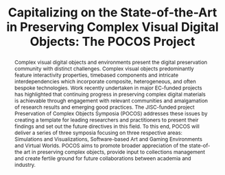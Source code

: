 ---
abstract: 'Complex visual digital objects and environments present the digital preservation
  community with distinct challenges. Complex visual objects predominantly feature
  interactivity properties, timebased components and intricate interdependencies which
  incorporate composite, heterogeneous, and often bespoke technologies. Work recently
  undertaken in major EC-funded projects has highlighted that continuing progress
  in preserving complex digital materials is achievable through engagement with relevant
  communities and amalgamation of research results and emerging good practices. The
  JISC-funded project Preservation of Complex Objects Symposia (POCOS) addresses these
  issues by creating a template for leading researchers and practitioners to present
  their findings and set out the future directives in this field.

  To this end, POCOS will deliver a series of three symposia focusing on three respective
  areas: Simulations and Visualizations, Software-based Art and Gaming Environments
  and Virtual Worlds. POCOS aims to promote broader appreciation of the state-of-the
  art in preserving complex objects, provide input to collections management and create
  fertile ground for future collaborations between academia and industry.'
creators:
- Konstantelos, Leo
- Baker, Drew
- Billenness, Clive
- Dobreva, Milena
- Delve, Janet
- Séfi, Sonia
- Joguin, Vincent
- Beacham, Richard
- Anderson, David
date: null
document_url: https://services.phaidra.univie.ac.at/api/object/o:294276/download
grand_parent: iPRES
institutions: []
keywords:
- singapore
- complex visual objects
- digital preservation
- software art
- simulations and visualizations
- gaming environments
landing_page_url: https://phaidra.univie.ac.at/o:294276
language: eng
layout: publication
license: CC BY-SA 3.0 AT
notes_url: null
parent: iPRES 2011
publication_type: paper
size: 475515
slides_url: null
source_name: iPRES
title: 'Capitalizing on the State-of-the-Art in Preserving Complex Visual Digital
  Objects: The POCOS Project'
year: 2011
---